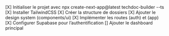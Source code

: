 [X] Initialiser le projet avec npx create-next-app@latest techdoc-builder --ts
[X] Installer TailwindCSS
[X] Créer la structure de dossiers
[X] Ajouter le design system (components/ui)
[X] Implémenter les routes (auth) et (app)
[X] Configurer Supabase pour l’authentification
[] Ajouter le dashboard principal